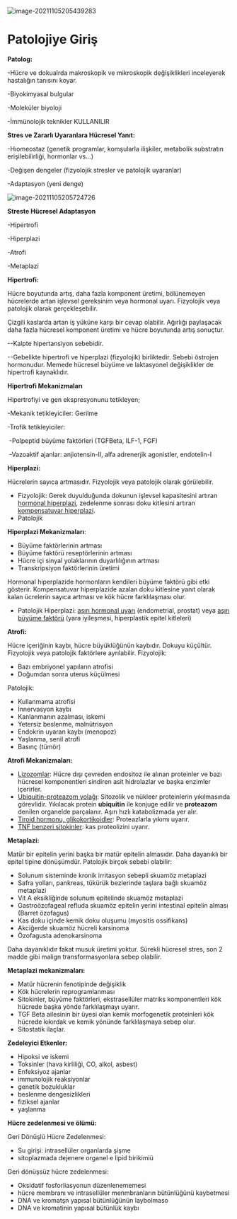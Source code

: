 ![image-20211105205439283](/home/bt/.config/Typora/typora-user-images/image-20211105205439283.png)

# Patolojiye Giriş

**Patolog:**

-Hücre ve dokualrda makroskopik ve mikroskopik değişiklikleri inceleyerek hastalığın tanısını koyar.

-Biyokimyasal bulgular

-Moleküler biyoloji

-İmmünolojik teknikler    KULLANILIR

**Stres ve Zararlı Uyaranlara Hücresel Yanıt:**

-Hıomeostaz (genetik programlar, komşularla ilişkiler, metabolik substratın erişilebilirliği, hormonlar vs...)

-Değişen dengeler (fizyolojik stresler ve patolojik uyaranlar)

-Adaptasyon (yeni denge)

![image-20211105205724726](/home/bt/.config/Typora/typora-user-images/image-20211105205724726.png)

**Streste Hücresel Adaptasyon**

-Hipertrofi

-Hiperplazi

-Atrofi

-Metaplazi

**Hipertrofi:**

Hücre boyutunda artış, daha fazla komponent üretimi, bölünemeyen hücrelerde artan işlevsel gereksinim veya hormonal uyarı. Fizyolojik veya patolojik olarak gerçekleşebilir.

Çizgili kaslarda artan iş yüküne karşı bir cevap olabilir. Ağırlığı paylaşacak daha fazla hücresel komponent üretimi ve hücre boyutunda artış sonuçtur.

--Kalpte hipertansiyon sebebidir.

--Gebelikte hipertrofi ve hiperplazi (fizyolojik) birliktedir. Sebebi östrojen hormonudur. Memede hücresel büyüme ve laktasyonel değişiklikler de hipertrofi kaynaklıdır.

**Hipertrofi Mekanizmaları**

Hipertrofiyi ve gen ekspresyonunu tetikleyen;

-Mekanik tetikleyiciler: Gerilme

-Trofik tetikleyiciler:

​     -Polpeptid büyüme faktörleri (TGFBeta, ILF-1, FGF)

​     -Vazoaktif ajanlar: anjiotensin-II, alfa adrenerjik agonistler, endotelin-I

**Hiperplazi:**

Hücrelerin sayıca artmasıdır. Fizyolojik veya patolojik olarak görülebilir.

- Fizyolojik: Gerek duyulduğunda dokunun işlevsel kapasitesini artıran <u>hormonal hiperplazi</u>, zedelenme sonrası doku kitlesini artıran <u>kompensatuvar hiperplazi</u>.
- Patolojik

**Hiperplazi Mekanizmaları**:

- Büyüme faktörlerinin artması
- Büyüme faktörü reseptörlerinin artması
- Hücre içi sinyal yolaklarının duyarlılığının artması
- Transkripsiyon faktörlerinin üretimi

Hormonal hiperplazide hormonların kendileri büyüme faktörü gibi etki gösterir. Kompensatuvar hiperplazide azalan doku kitlesine yanıt olarak kalan ücrelerin sayıca artması ve kök hücre farklılaşması olur.

- Patolojik Hiperplazi: <u>aşırı hormonal uyarı</u> (endometrial, prostat) veya <u>aşırı büyüme faktörü</u> (yara iyileşmesi, hiperplastik epitel kitleleri)

**Atrofi:**

Hücre içeriğinin kaybı, hücre büyüklüğünün kaybıdır. Dokuyu küçültür. Fizyolojik veya patolojik faktörlere ayrılabilir. Fizyolojik:

- Bazı embriyonel yapıların atrofisi
- Doğumdan sonra uterus küçülmesi

Patolojik:

- Kullanmama atrofisi
- İnnervasyon kaybı
- Kanlanmanın azalması, iskemi
- Yetersiz beslenme, malnütrisyon
- Endokrin uyaran kaybı (menopoz)
- Yaşlanma, senil atrofi
- Basınç (tümör)

**Atrofi Mekanizmaları:**

- <u>Lizozomlar</u>: Hücre dışı çevreden endositoz ile alınan proteinler ve bazı hücresel komponentleri sindiren asit hidrolazlar ve başka enzimler içerirler.
- <u>Ubiquitin-proteazom yolağı</u>: Sitozolik ve nükleer proteinlerin yıkılmasında görevlidir. Yıkılacak protein **ubiquitin** ile konjuge edilir ve **proteazom** denilen organelde parçalanır. Aşırı hızlı katabolizmada yer alır.
- <u>Tiroid hormonu, glikokortikoidler</u>: Proteazlarla yıkımı uyarır.
- <u>TNF benzeri sitokinler</u>: kas proteolizini uyarır.

**Metaplazi:**

Matür bir epitelin yerini başka bir matür epitelin almasıdır. Daha dayanıklı bir epitel tipine dönüşümdür. Patolojik birçok sebebi olabilir:

- Solunum sisteminde kronik irritasyon sebepli skuamöz metaplazi
- Safra yolları, pankreas, tükürük bezlerinde taşlara bağlı skuamöz metaplazi
- Vit A eksikliğinde solunum epitelinde skuamöz metaplazi
- Gastroözofageal refluda skuamöz epitelin yerini intestinal epitelin alması (Barret özofagus)
- Kas doku içinde kemik doku oluşumu (myositis ossifikans)
- Akciğerde skuamöz hücreli karsinoma
- Özofagusta adenokarsinoma

Daha dayanıklıdır fakat musuk üretimi yoktur. Sürekli hücresel stres, son 2 madde gibi malign transformasyonlara sebep olabilir.

**Metaplazi mekanizmaları:**

- Matür hücrenin fenotipinde değişiklik
- Kök hücrelerin reprogramlanması
- Sitokinler, büyüme faktörleri, ekstrasellüler matriks komponentleri kök hücrede başka yönde farklılaşmayı uyarır.
- TGF Beta ailesinin bir üyesi olan kemik morfogenetik proteinleri kök hücrede kıkırdak ve kemik yönünde farklılaşmaya sebep olur.
- Sitostatik ilaçlar.

**Zedeleyici Etkenler:**

- Hipoksi ve iskemi
- Toksinler (hava kirliliği, CO, alkol, asbest)
- Enfeksiyoz ajanlar
- immunolojik reaksiyonlar
- genetik bozukluklar
- beslenme dengesizlikleri
- fiziksel ajanlar
- yaşlanma

**Hücre zedelenmesi ve ölümü:**

Geri Dönüşlü Hücre Zedelenmesi:

- Su girişi: intrasellüler organlarda şişme
- sitoplazmada dejenere organel e lipid birikimiü

Geri dönüşsüz hücre zedelenmesi:

- Oksidatif fosforliasyonun düzenlenememesi
- hücre membranı ve intrasellüler menmbranların bütünlüğünü kaybetmesi
- DNA ve kromatşn yapısal bütünlüğünün laybolmaso
- DNA ve kromatinin yapısal bütünlük kaybı


